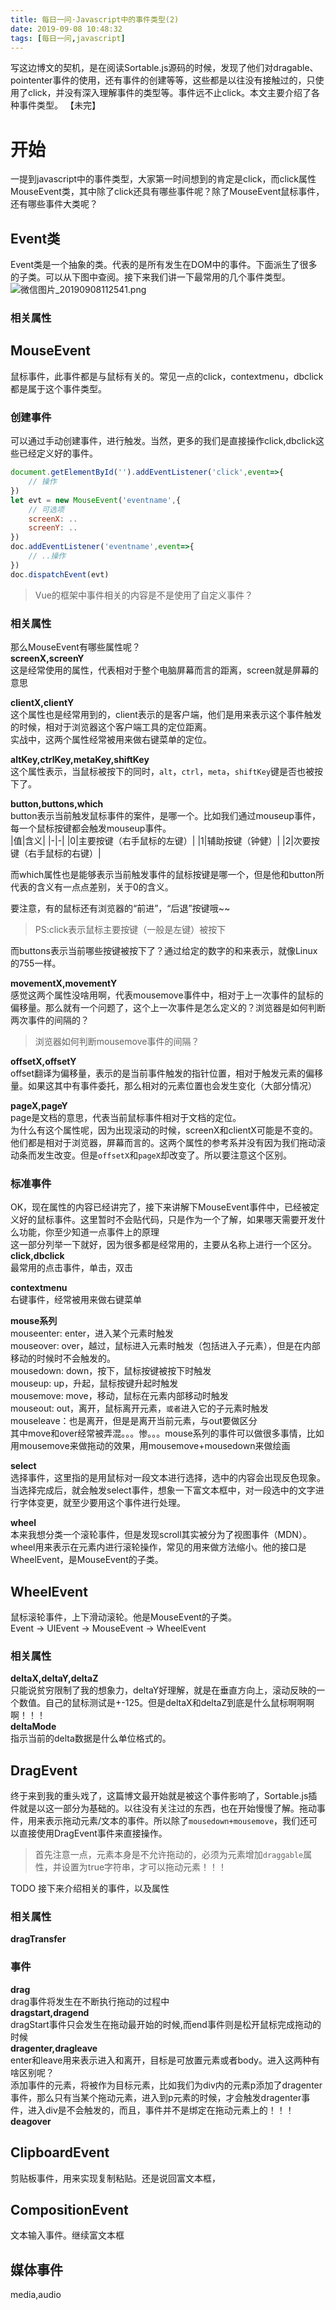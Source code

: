 ```yaml
---
title: 每日一问·Javascript中的事件类型(2)
date: 2019-09-08 10:48:32
tags: [每日一问,javascript]
---
```


写这边博文的契机，是在阅读Sortable.js源码的时候，发现了他们对dragable、pointenter事件的使用，还有事件的创建等等，这些都是以往没有接触过的，只使用了click，并没有深入理解事件的类型等。事件远不止click。本文主要介绍了各种事件类型。
【未完】
<!-- more -->

# 开始
一提到javascript中的事件类型，大家第一时间想到的肯定是click，而click属性MouseEvent类，其中除了click还具有哪些事件呢？除了MouseEvent鼠标事件，还有哪些事件大类呢？

## Event类
Event类是一个抽象的类。代表的是所有发生在DOM中的事件。下面派生了很多的子类。可以从下图中查阅。接下来我们讲一下最常用的几个事件类型。
![微信图片_20190908112541.png](https://i.loli.net/2019/09/08/te97bkqNoEX2AFh.png)


### 相关属性


## MouseEvent 
鼠标事件，此事件都是与鼠标有关的。常见一点的click，contextmenu，dbclick都是属于这个事件类型。

### 创建事件
可以通过手动创建事件，进行触发。当然，更多的我们是直接操作click,dbclick这些已经定义好的事件。
```javascript
document.getElementById('').addEventListener('click',event=>{
    // 操作
})
let evt = new MouseEvent('eventname',{
    // 可选项
    screenX: ..
    screenY: ..
})
doc.addEventListener('eventname',event=>{
    // ..操作  
})
doc.dispatchEvent(evt)

```

> Vue的框架中事件相关的内容是不是使用了自定义事件？

### 相关属性
那么MouseEvent有哪些属性呢？  
**screenX,screenY**  
这是经常使用的属性，代表相对于整个电脑屏幕而言的距离，screen就是屏幕的意思  

**clientX,clientY**  
这个属性也是经常用到的，client表示的是客户端，他们是用来表示这个事件触发的时候，相对于浏览器这个客户端工具的定位距离。  
实战中，这两个属性经常被用来做右键菜单的定位。  

**altKey,ctrlKey,metaKey,shiftKey**  
这个属性表示，当鼠标被按下的同时，`alt`，`ctrl`，`meta`，`shiftKey`键是否也被按下了。  

**button,buttons,which**  
button表示当前触发鼠标事件的案件，是哪一个。比如我们通过mouseup事件，每一个鼠标按键都会触发mouseup事件。  
|值|含义|
|-|-|
|0|主要按键（右手鼠标的左键）|
|1|辅助按键（钟健）|
|2|次要按键（右手鼠标的右键）|

而which属性也是能够表示当前触发事件的鼠标按键是哪一个，但是他和button所代表的含义有一点点差别，关于0的含义。  

要注意，有的鼠标还有浏览器的“前进”，“后退”按键哦~~  

> PS:click表示鼠标主要按键（一般是左键）被按下  

而buttons表示当前哪些按键被按下了？通过给定的数字的和来表示，就像Linux的755一样。  

**movementX,movementY**  
感觉这两个属性没啥用啊，代表mousemove事件中，相对于上一次事件的鼠标的偏移量。那么就有一个问题了，这个上一次事件是怎么定义的？浏览器是如何判断两次事件的间隔的？

> 浏览器如何判断mousemove事件的间隔？

**offsetX,offsetY**  
offset翻译为偏移量，表示的是当前事件触发的指针位置，相对于触发元素的偏移量。如果这其中有事件委托，那么相对的元素位置也会发生变化（大部分情况）  

**pageX,pageY**  
page是文档的意思，代表当前鼠标事件相对于文档的定位。  
为什么有这个属性呢，因为出现滚动的时候，screenX和clientX可能是不变的。他们都是相对于浏览器，屏幕而言的。这两个属性的参考系并没有因为我们拖动滚动条而发生改变。但是`offsetX`和`pageX`却改变了。所以要注意这个区别。  

### 标准事件
OK，现在属性的内容已经讲完了，接下来讲解下MouseEvent事件中，已经被定义好的鼠标事件。这里暂时不会贴代码，只是作为一个了解，如果哪天需要开发什么功能，你至少知道一点事件上的原理    
这一部分列举一下就好，因为很多都是经常用的，主要从名称上进行一个区分。  
**click,dbclick**  
最常用的点击事件，单击，双击  

**contextmenu**  
右键事件，经常被用来做右键菜单  

**mouse系列**  
mouseenter: enter，进入某个元素时触发  
mouseover: over，越过，鼠标进入元素时触发（包括进入子元素），但是在内部移动的时候时不会触发的。  
mousedown: down，按下，鼠标按键被按下时触发  
mouseup: up，升起，鼠标按键升起时触发  
mousemove: move，移动，鼠标在元素内部移动时触发  
mouseout: out，离开，鼠标离开元素，`或者`进入它的子元素时触发  
mouseleave：也是离开，但是是离开当前元素，与out要做区分  
其中move和over经常被弄混。。。惨。。。mouse系列的事件可以做很多事情，比如用mousemove来做拖动的效果，用mousemove+mousedown来做绘画  

**select**  
选择事件，这里指的是用鼠标对一段文本进行选择，选中的内容会出现反色现象。当选择完成后，就会触发select事件，想象一下富文本框中，对一段选中的文字进行字体变更，就至少要用这个事件进行处理。  

**wheel**  
本来我想分类一个滚轮事件，但是发现scroll其实被分为了视图事件（MDN）。wheel用来表示在元素内进行滚轮操作，常见的用来做方法缩小。他的接口是WheelEvent，是MouseEvent的子类。

## WheelEvent
鼠标滚轮事件，上下滑动滚轮。他是MouseEvent的子类。  
Event -> UIEvent -> MouseEvent -> WheelEvent  

### 相关属性
**deltaX,deltaY,deltaZ**  
只能说贫穷限制了我的想象力，deltaY好理解，就是在垂直方向上，滚动反映的一个数值。自己的鼠标测试是+-125。但是deltaX和deltaZ到底是什么鼠标啊啊啊啊！！！  
**deltaMode**  
指示当前的delta数据是什么单位格式的。  

## DragEvent
终于来到我的重头戏了，这篇博文最开始就是被这个事件影响了，Sortable.js插件就是以这一部分为基础的。以往没有关注过的东西，也在开始慢慢了解。拖动事件，用来表示拖动元素/文本的事件。所以除了`mousedown+mousemove`，我们还可以直接使用DragEvent事件来直接操作。  

> 首先注意一点，元素本身是不允许拖动的，必须为元素增加`draggable`属性，并设置为true字符串，才可以拖动元素！！！

TODO 接下来介绍相关的事件，以及属性
### 相关属性
**dragTransfer**  

### 事件
**drag**  
drag事件将发生在不断执行拖动的过程中  
**dragstart,dragend**  
dragStart事件只会发生在拖动最开始的时候,而end事件则是松开鼠标完成拖动的时候  
**dragenter,dragleave**  
enter和leave用来表示进入和离开，目标是可放置元素或者body。进入这两种有啥区别呢？  
添加事件的元素，将被作为目标元素，比如我们为div内的元素p添加了dragenter事件，那么只有当某个拖动元素，进入到p元素的时候，才会触发dragenter事件，进入div是不会触发的，而且，事件并不是绑定在拖动元素上的！！！   
**deagover**  


## ClipboardEvent
剪贴板事件，用来实现复制粘贴。还是说回富文本框，

## CompositionEvent
文本输入事件。继续富文本框

## 媒体事件
media,audio